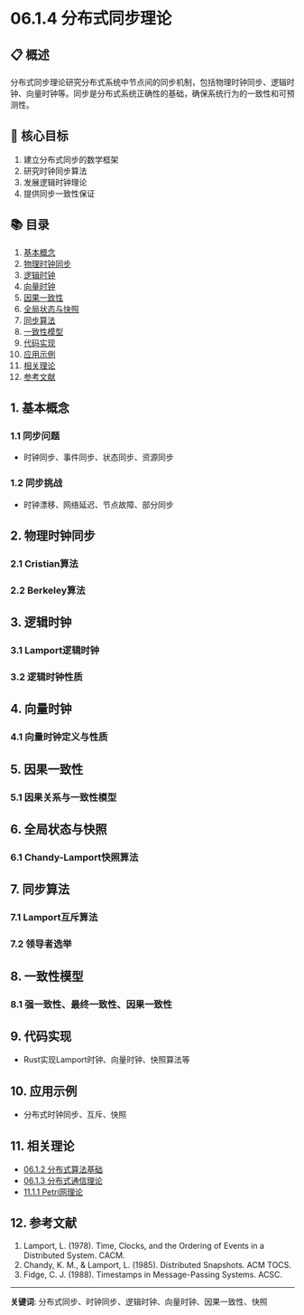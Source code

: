 # 06.1.4 分布式同步理论

## 📋 概述

分布式同步理论研究分布式系统中节点间的同步机制，包括物理时钟同步、逻辑时钟、向量时钟等。同步是分布式系统正确性的基础，确保系统行为的一致性和可预测性。

## 🎯 核心目标

1. 建立分布式同步的数学框架
2. 研究时钟同步算法
3. 发展逻辑时钟理论
4. 提供同步一致性保证

## 📚 目录

1. [基本概念](#1-基本概念)
2. [物理时钟同步](#2-物理时钟同步)
3. [逻辑时钟](#3-逻辑时钟)
4. [向量时钟](#4-向量时钟)
5. [因果一致性](#5-因果一致性)
6. [全局状态与快照](#6-全局状态与快照)
7. [同步算法](#7-同步算法)
8. [一致性模型](#8-一致性模型)
9. [代码实现](#9-代码实现)
10. [应用示例](#10-应用示例)
11. [相关理论](#11-相关理论)
12. [参考文献](#12-参考文献)

## 1. 基本概念

### 1.1 同步问题

- 时钟同步、事件同步、状态同步、资源同步

### 1.2 同步挑战

- 时钟漂移、网络延迟、节点故障、部分同步

## 2. 物理时钟同步

### 2.1 Cristian算法

### 2.2 Berkeley算法

## 3. 逻辑时钟

### 3.1 Lamport逻辑时钟

### 3.2 逻辑时钟性质

## 4. 向量时钟

### 4.1 向量时钟定义与性质

## 5. 因果一致性

### 5.1 因果关系与一致性模型

## 6. 全局状态与快照

### 6.1 Chandy-Lamport快照算法

## 7. 同步算法

### 7.1 Lamport互斥算法

### 7.2 领导者选举

## 8. 一致性模型

### 8.1 强一致性、最终一致性、因果一致性

## 9. 代码实现

- Rust实现Lamport时钟、向量时钟、快照算法等

## 10. 应用示例

- 分布式时钟同步、互斥、快照

## 11. 相关理论

- [06.1.2 分布式算法基础](06.1.2_分布式算法基础.md)
- [06.1.3 分布式通信理论](06.1.3_分布式通信理论.md)
- [11.1.1 Petri网理论](../11_Concurrency_Theory/11.1.1_Petri网理论.md)

## 12. 参考文献

1. Lamport, L. (1978). Time, Clocks, and the Ordering of Events in a Distributed System. CACM.
2. Chandy, K. M., & Lamport, L. (1985). Distributed Snapshots. ACM TOCS.
3. Fidge, C. J. (1988). Timestamps in Message-Passing Systems. ACSC.

---
**关键词**: 分布式同步、时钟同步、逻辑时钟、向量时钟、因果一致性、快照
